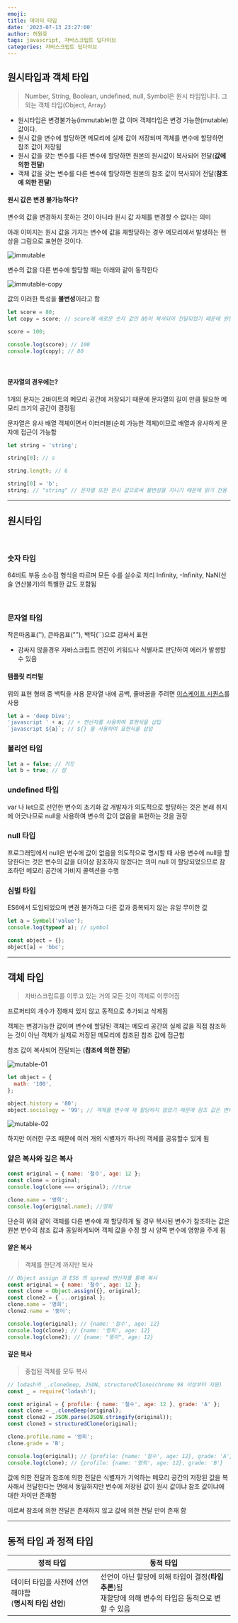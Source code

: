 ```yaml
---
emoji:
title: 데이터 타입
date: '2023-07-13 23:27:00'
author: 허원호
tags: javascript, 자바스크립트 딥다이브
categories: 자바스크립트 딥다이브
---
```


## 원시타입과 객체 타입

> Number, String, Boolean, undefined, null, Symbol은 원시 타입입니다. 그 외는 객체 타입(Object, Array)

- 원시타입은 변경불가능(immutable)한 값 이며 객체타입은 변경 가능한(mutable) 값이다.
- 원시 값을 변수에 할당하면 메모리에 실제 값이 저장되며 객체를 변수에 할당하면 참조 값이 저장됨
- 원시 값을 갖는 변수를 다른 변수에 할당하면 원본의 원시값이 복사되어 전달(**값에 의한 전달**)
- 객체 값을 갖는 변수를 다른 변수에 할당하면 원본의 참조 값이 복사되어 전달(**참조에 의한 전달**)

#### 원시 값은 변경 불가능하다?

변수의 값을 변경하지 못하는 것이 아니라 원시 값 자체를 변경할 수 없다는 의미

아래 이미지는 원시 값을 가지는 변수에 값을 재할당하는 경우 메모리에서 발생하는 현상을 그림으로 표현한 것이다.

![immutable](immutable.jpg)

변수의 값을 다른 변수에 할당할 때는 아래와 같이 동작한다

![immutable-copy](immutable_value_copy.jpg)

값의 이러한 특성을 **불변성**이라고 함

```javascript
let score = 80;
let copy = score; // score에 새로운 숫자 값인 80이 복사되어 전달되었기 때문에 원본 값에 영향을 미치지 못함 (위의 이미지와 같이 전혀 다른 메모리 공간에 저장됨)

score = 100;

console.log(score); // 100
console.log(copy); // 80
```

<br />

#### 문자열의 경우에는?

1개의 문자는 2바이트의 메모리 공간에 저장되기 때문에 문자열의 길이 만큼 필요한 메모리 크기의 공간이 결정됨

문자열은 유사 배열 객체이면서 이터러블(순회 가능한 객체)이므로 배열과 유사하게 문자에 접근이 가능함

```javascript
let string = 'string';

string[0]; // s

string.length; // 6

string[0] = 'b';
string; // "string" // 문자열 또한 원시 값으로써 불변성을 지니기 때문에 읽기 전용 값임
```

---

## 원시타입

<br/>

### 숫자 타입

64비트 부동 소수점 형식을 따르며 모든 수를 실수로 처리
Infinity, -Infinity, NaN(산술 연산불가)의 특별한 값도 포함됨

<br/>

### 문자열 타입

작은따옴표(''), 큰따옴표(""), 백틱(``)으로 감싸서 표현

- 감싸지 않을경우 자바스크립트 엔진이 키워드나 식별자로 판단하여 에러가 발생할 수 있음

#### 템플릿 리터럴

위의 표현 형태 중 백틱을 사용
문자열 내에 공백, 줄바꿈을 주려면 [이스케이프 시퀀스](https://ko.wikipedia.org/wiki/%EC%9D%B4%EC%8A%A4%EC%BC%80%EC%9D%B4%ED%94%84_%EC%8B%9C%ED%80%80%EC%8A%A4)를 사용

```javascript
let a = 'deep Dive';
'javascript ' + a; // + 연산자를 사용하여 표현식을 삽입
`javascript ${a}`; // ${} 을 사용하여 표현식을 삽입
```

### 불리언 타입

```javascript
let a = false; // 거짓
let b = true; // 참
```

### undefined 타입

var 나 let으로 선언한 변수의 초기화 값
개발자가 의도적으로 할당하는 것은 본래 취지에 어긋나므로 null을 사용하여 변수의 값이 없음을 표현하는 것을 권장

### null 타입

프로그래밍에서 null은 변수에 값이 없음을 의도적으로 명시할 때 사용
변수에 null을 할당한다는 것은 변수의 값을 더이상 참조하지 않겠다는 의미
null 이 할당되었으므로 참조하던 메모리 공간에 가비지 콜렉션을 수행

### 심벌 타입

ES6에서 도입되었으며 변경 불가하고 다른 값과 중복되지 않는 유일 무이한 값

```javascript
let a = Symbol('value');
console.log(typeof a); // symbol

const object = {};
object[a] = 'bbc';
```

---

## 객체 타입

> 자바스크립트를 이루고 있는 거의 모든 것이 객체로 이루어짐

프로퍼티의 개수가 정해져 있지 않고 동적으로 추가되고 삭제됨

객체는 변경가능한 값이며 변수에 할당된 객체는 메모리 공간의 실제 값을 직접 참조하는 것이 아닌 객체가 실제로 저장된 메모리에 참조된 참조 값에 접근함

참조 값이 복사되어 전달되는 (**참조에 의한 전달**)

![mutable-01](mutable_value_01.jpg)

```javascript
let object = {
  math: '100',
};

object.history = '80';
object.sociology = '99'; // 객체를 변수에 재 할당하지 않았기 때문에 참조 값은 변하지 않음
```

![mutable-02](mutable_value_02.jpg)

하지만 이러한 구조 때문에 여러 개의 식별자가 하나의 객체를 공유할수 있게 됨

### 얕은 복사와 깊은 복사

```javascript
const original = { name: '철수', age: 12 };
const clone = original;
console.log(clone === original); //true

clone.name = '영희';
console.log(original.name); //영희
```

단순히 위와 같이 객체를 다른 변수에 재 할당하게 될 경우 복사된 변수가 참조하는 값은 원본 변수의 참조 값과 동일하게되어 객체 값을 수정 할 시 양쪽 변수에 영향을 주게 됨

#### 얕은 복사

> 객체를 한단계 까지만 복사

```javascript
// Object assign 과 ES6 의 spread 연산자를 통해 복사
const original = { name: '철수', age: 12 };
const clone = Object.assign({}, original);
const clone2 = { ...original };
clone.name = '영희';
clone2.name = '뚱이';

console.log(original); // {name: '철수', age: 12}
console.log(clone); // {name: '영희', age: 12}
console.log(clone2); // {name: "뚱이", age: 12}
```

#### 깊은 복사

> 중첩된 객체를 모두 복사

```javascript
// lodash의 _.cloneDeep, JSON, structuredClone(chrome 98 이상부터 지원)
const _ = require('lodash');

const original = { profile: { name: '철수', age: 12 }, grade: 'A' };
const clone = _.cloneDeep(original);
const clone2 = JSON.parse(JSON.stringify(original));
const clone3 = structuredClone(original);

clone.profile.name = '영희';
clone.grade = 'B';

console.log(original); // {profile: {name: '철수', age: 12}, grade: 'A'}
console.log(clone); // {profile: {name: '영희', age: 12}, grade: 'B'}
```

값에 의한 전달과 참조에 의한 전달은 식별자가 기억하는 메모리 공간의 저장된 값을 복사해서 전달한다는 면에서 동일하지만 변수에 저장된 값이 원시 값이냐 참조 값이냐에 대한 차이만 존재함

이로써 참조에 의한 전달은 존재하지 않고 값에 의한 전달 만이 존재 함

---

## 동적 타입 과 정적 타입

| 정적 타입                                                    | 동적 타입                                                                                                    |
| ------------------------------------------------------------ | ------------------------------------------------------------------------------------------------------------ |
| 데이터 타입을 사전에 선언해야함 <br/> (**명시적 타입 선언**) | 선언이 아닌 할당에 의해 타입이 결정(**타입 추론**)됨 <br/> 재할당에 의해 변수의 타입은 동적으로 변할 수 있음 |
